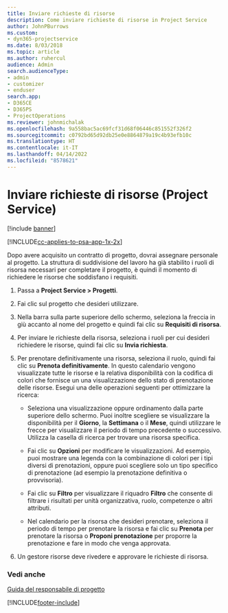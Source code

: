 ```yaml
---
title: Inviare richieste di risorse
description: Come inviare richieste di risorse in Project Service
author: JohnPBurrows
ms.custom:
- dyn365-projectservice
ms.date: 8/03/2018
ms.topic: article
ms.author: ruhercul
audience: Admin
search.audienceType:
- admin
- customizer
- enduser
search.app:
- D365CE
- D365PS
- ProjectOperations
ms.reviewer: johnmichalak
ms.openlocfilehash: 9a558bac5ac69fcf31d68f06446c851552f326f2
ms.sourcegitcommit: c0792bd65d92db25e0e8864879a19c4b93efb10c
ms.translationtype: HT
ms.contentlocale: it-IT
ms.lasthandoff: 04/14/2022
ms.locfileid: "8578621"
---
```

# <a name="submit-resource-requests-project-service"></a>Inviare richieste di risorse (Project Service)

[!include [banner](../includes/psa-now-project-operations.md)]

[!INCLUDE[cc-applies-to-psa-app-1x-2x](../includes/cc-applies-to-psa-app-1x-2x.md)]

Dopo avere acquisito un contratto di progetto, dovrai assegnare personale al progetto. La struttura di suddivisione del lavoro ha già stabilito i ruoli di risorsa necessari per completare il progetto, è quindi il momento di richiedere le risorse che soddisfano i requisiti.  
  
1.  Passa a **Project Service > Progetti**.  
  
2.  Fai clic sul progetto che desideri utilizzare.  
  
3.  Nella barra sulla parte superiore dello schermo, seleziona la freccia in giù accanto al nome del progetto e quindi fai clic su **Requisiti di risorsa**.  
  
4.  Per inviare le richieste della risorsa, seleziona i ruoli per cui desideri richiedere le risorse, quindi fai clic su **Invia richiesta**.  
  
5.  Per prenotare definitivamente una risorsa, seleziona il ruolo, quindi fai clic su **Prenota definitivamente**. In questo calendario vengono visualizzate tutte le risorse e la relativa disponibilità con la codifica di colori che fornisce un una visualizzazione dello stato di prenotazione delle risorse. Esegui una delle operazioni seguenti per ottimizzare la ricerca:  
  
    -   Seleziona una visualizzazione oppure ordinamento dalla parte superiore dello schermo. Puoi inoltre scegliere se visualizzare la disponibilità per il **Giorno**, la **Settimana** o il **Mese**, quindi utilizzare le frecce per visualizzare il periodo di tempo precedente o successivo. Utilizza la casella di ricerca per trovare una risorsa specifica.  
  
    -   Fai clic su **Opzioni** per modificare le visualizzazioni. Ad esempio, puoi mostrare una legenda con la combinazione di colori per i tipi diversi di prenotazioni, oppure puoi scegliere solo un tipo specifico di prenotazione (ad esempio la prenotazione definitiva o provvisoria).  
  
    -   Fai clic su **Filtro** per visualizzare il riquadro **Filtro** che consente di filtrare i risultati per unità organizzativa, ruolo, competenze o altri attributi.  
  
    -   Nel calendario per la risorsa che desideri prenotare, seleziona il periodo di tempo per prenotare la risorsa e fai clic su **Prenota** per prenotare la risorsa o **Proponi prenotazione** per proporre la prenotazione e fare in modo che venga approvata.  
  
6.  Un gestore risorse deve rivedere e approvare le richieste di risorsa.  
  
### <a name="see-also"></a>Vedi anche  
 [Guida del responsabile di progetto](../psa/project-manager-guide.md)


[!INCLUDE[footer-include](../includes/footer-banner.md)]

